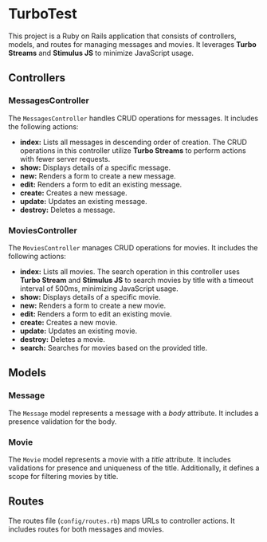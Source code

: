 <h1><strong>TurboTest</strong></h1>

<p>This project is a Ruby on Rails application that consists of controllers, models, and routes for managing messages and movies. It leverages <strong>Turbo Streams</strong> and <strong>Stimulus JS</strong> to minimize JavaScript usage.</p>

<h2><strong>Controllers</strong></h2>

<h3><strong>MessagesController</strong></h3>

<p>The <code>MessagesController</code> handles CRUD operations for messages. It includes the following actions:</p>

<ul>
  <li><strong>index:</strong> Lists all messages in descending order of creation. The CRUD operations in this controller utilize <strong>Turbo Streams</strong> to perform actions with fewer server requests.</li>
  <li><strong>show:</strong> Displays details of a specific message.</li>
  <li><strong>new:</strong> Renders a form to create a new message.</li>
  <li><strong>edit:</strong> Renders a form to edit an existing message.</li>
  <li><strong>create:</strong> Creates a new message.</li>
  <li><strong>update:</strong> Updates an existing message.</li>
  <li><strong>destroy:</strong> Deletes a message.</li>
</ul>

<h3><strong>MoviesController</strong></h3>

<p>The <code>MoviesController</code> manages CRUD operations for movies. It includes the following actions:</p>

<ul>
  <li><strong>index:</strong> Lists all movies. The search operation in this controller uses <strong>Turbo Stream</strong> and <strong>Stimulus JS</strong> to search movies by title with a timeout interval of 500ms, minimizing JavaScript usage.</li>
  <li><strong>show:</strong> Displays details of a specific movie.</li>
  <li><strong>new:</strong> Renders a form to create a new movie.</li>
  <li><strong>edit:</strong> Renders a form to edit an existing movie.</li>
  <li><strong>create:</strong> Creates a new movie.</li>
  <li><strong>update:</strong> Updates an existing movie.</li>
  <li><strong>destroy:</strong> Deletes a movie.</li>
  <li><strong>search:</strong> Searches for movies based on the provided title.</li>
</ul>

<h2><strong>Models</strong></h2>

<h3><strong>Message</strong></h3>

<p>The <code>Message</code> model represents a message with a <em>body</em> attribute. It includes a presence validation for the body.</p>

<h3><strong>Movie</strong></h3>

<p>The <code>Movie</code> model represents a movie with a <em>title</em> attribute. It includes validations for presence and uniqueness of the title. Additionally, it defines a scope for filtering movies by title.</p>

<h2><strong>Routes</strong></h2>

<p>The routes file (<code>config/routes.rb</code>) maps URLs to controller actions. It includes routes for both messages and movies.</p>
